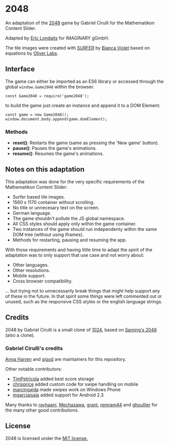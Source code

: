 # 2048
An adaptation of the [2048](https://github.com/gabrielecirulli/2048) game by Gabriel Cirulli for the  Mathematikon Content Slider.

Adapted by [Eric Londaits](mailto:eric.londaits@imaginary.org) for IMAGINARY gGmbH.

The tile images were created with [SURFER](http://imaginary.org/program/surfer) by [Bianca Violet](mailto:bianca.violet@imaginary.org) based on equations by [Oliver Labs](http://www.oliverlabs.net/).

## Interface

The game can either be imported as an ES6 library or accessed through the global `window.Game2048` within the
browser.

```
const Game2048 = require('game2048');
```

to build the game just create an instance and append it to a DOM Element:

```
const game = new Game2048();
window.document.body.append(game.domElement);
```

### Methods

- **reset()**: Restarts the game (same as pressing the 'New game' button).
- **pause()**: Pauses the game's animations.
- **resume()**: Resumes the game's animations.

## Notes on this adaptation

This adaptation was done for the very specific requirements of the Mathematikon Content Slider:

- Surfer based tile images.
- 1560 x 1170 container without scrolling.
- No title or unnecesary text on the screen.
- German language.
- The game shouldn't pollute the JS global namespace.
- All CSS styles should apply only within the game container.
- Two instances of the game should run independenty within the same DOM tree (without using iframes).
- Methods for restarting, pausing and resuming the app.

With those requirements and having little time to adapt the spirit of the adaptation was to only support that use case and not worry about:

- Other languages.
- Other resolutions.
- Mobile support.
- Cross browser compatibility.

... but trying not to unnecessarily break things that might help support any of these in the future. In that spirit some things were left commented out or unused, such as the responsive CSS styles or the english language strings. 

## Credits

2048 by Gabriel Cirulli is a small clone of [1024](https://play.google.com/store/apps/details?id=com.veewo.a1024), based on [Saming's 2048](http://saming.fr/p/2048/) (also a clone).

### Gabriel Cirulli's credits

[Anna Harren](https://github.com/iirelu/) and [sigod](https://github.com/sigod) are maintainers for this repository.

Other notable contributors:

 - [TimPetricola](https://github.com/TimPetricola) added best score storage
 - [chrisprice](https://github.com/chrisprice) added custom code for swipe handling on mobile
 - [marcingajda](https://github.com/marcingajda) made swipes work on Windows Phone
 - [mgarciaisaia](https://github.com/mgarciaisaia) added support for Android 2.3

Many thanks to [rayhaanj](https://github.com/rayhaanj), [Mechazawa](https://github.com/Mechazawa), [grant](https://github.com/grant), [remram44](https://github.com/remram44) and [ghoullier](https://github.com/ghoullier) for the many other good contributions.

## License
2048 is licensed under the [MIT license.](https://github.com/gabrielecirulli/2048/blob/master/LICENSE.txt)
